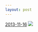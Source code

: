 ```yaml
---
layout: post
---
```


<p>
  <time><a href="/201">2013-11-16</a></time>
  <a href="/201"><img src="{{ site.assets_url }}/201-640.jpg" srcset="{{ site.assets_url }}/201-1280.jpg 1280w, {{ site.assets_url }}/201-960.jpg 960w, {{ site.assets_url }}/201-640.jpg 640w, {{ site.assets_url }}/201-320.jpg 320w" sizes="(min-width: 700px) 50vw, calc(100vw - 2rem)" /></a>
</p>
